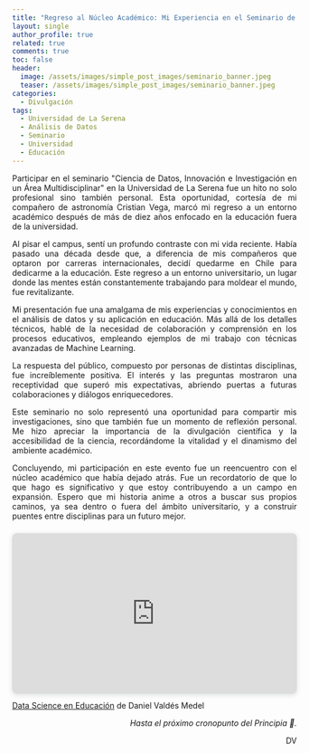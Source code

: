 ```yaml
---
title: "Regreso al Núcleo Académico: Mi Experiencia en el Seminario de Ciencia de Datos"
layout: single
author_profile: true
related: true
comments: true
toc: false
header:
  image: /assets/images/simple_post_images/seminario_banner.jpeg
  teaser: /assets/images/simple_post_images/seminario_banner.jpeg
categories:
  - Divulgación
tags:
  - Universidad de La Serena
  - Análisis de Datos
  - Seminario
  - Universidad
  - Educación
---
```

<div markdown="1" style="text-align: justify;">
Participar en el seminario "Ciencia de Datos, Innovación e Investigación en un Área Multidisciplinar" en la Universidad de La Serena fue un hito no solo profesional sino también personal. Esta oportunidad, cortesía de mi compañero de astronomía Cristian Vega, marcó mi regreso a un entorno académico después de más de diez años enfocado en la educación fuera de la universidad.

Al pisar el campus, sentí un profundo contraste con mi vida reciente. Había pasado una década desde que, a diferencia de mis compañeros que optaron por carreras internacionales, decidí quedarme en Chile para dedicarme a la educación. Este regreso a un entorno universitario, un lugar donde las mentes están constantemente trabajando para moldear el mundo, fue revitalizante.

Mi presentación fue una amalgama de mis experiencias y conocimientos en el análisis de datos y su aplicación en educación. Más allá de los detalles técnicos, hablé de la necesidad de colaboración y comprensión en los procesos educativos, empleando ejemplos de mi trabajo con técnicas avanzadas de Machine Learning.

La respuesta del público, compuesto por personas de distintas disciplinas, fue increíblemente positiva. El interés y las preguntas mostraron una receptividad que superó mis expectativas, abriendo puertas a futuras colaboraciones y diálogos enriquecedores.

Este seminario no solo representó una oportunidad para compartir mis investigaciones, sino que también fue un momento de reflexión personal. Me hizo apreciar la importancia de la divulgación científica y la accesibilidad de la ciencia, recordándome la vitalidad y el dinamismo del ambiente académico.

Concluyendo, mi participación en este evento fue un reencuentro con el núcleo académico que había dejado atrás. Fue un recordatorio de que lo que hago es significativo y que estoy contribuyendo a un campo en expansión. Espero que mi historia anime a otros a buscar sus propios caminos, ya sea dentro o fuera del ámbito universitario, y a construir puentes entre disciplinas para un futuro mejor.

<div style="position: relative; width: 100%; height: 0; padding-top: 56.2500%;
 padding-bottom: 0; box-shadow: 0 2px 8px 0 rgba(63,69,81,0.16); margin-top: 1.6em; margin-bottom: 0.9em; overflow: hidden;
 border-radius: 8px; will-change: transform;">
  <iframe loading="lazy" style="position: absolute; width: 100%; height: 100%; top: 0; left: 0; border: none; padding: 0;margin: 0;"
    src="https:&#x2F;&#x2F;www.canva.com&#x2F;design&#x2F;DAF1QlunCRI&#x2F;view?embed" allowfullscreen="allowfullscreen" allow="fullscreen">
  </iframe>
</div>
<a href="https:&#x2F;&#x2F;www.canva.com&#x2F;design&#x2F;DAF1QlunCRI&#x2F;view?utm_content=DAF1QlunCRI&amp;utm_campaign=designshare&amp;utm_medium=embeds&amp;utm_source=link" target="_blank" rel="noopener">Data Science en Educación</a> de Daniel Valdés Medel

</div>

<div align="right" markdown="1">

_Hasta el próximo cronopunto del Principia 🥚._

DV

</div>


